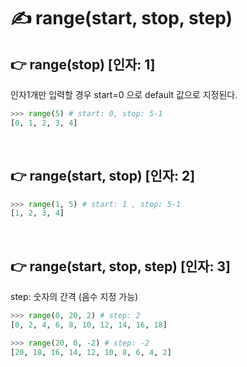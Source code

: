 # ✍️ range(start, stop, step)

## 👉 range(stop) [인자: 1]
인자1개만 입력할 경우 start=0 으로 default 값으로 지정된다.

```python
>>> range(5) # start: 0, stop: 5-1
[0, 1, 2, 3, 4]
```

<br/>

## 👉 range(start, stop) [인자: 2]
```python
>>> range(1, 5) # start: 1 , stop: 5-1
[1, 2, 3, 4]
```

<br/>

## 👉 range(start, stop, step) [인자: 3]
step: 숫자의 간격 (음수 지정 가능)
```python
>>> range(0, 20, 2) # step: 2
[0, 2, 4, 6, 8, 10, 12, 14, 16, 18]

>>> range(20, 0, -2) # step: -2
[20, 18, 16, 14, 12, 10, 8, 6, 4, 2]
```